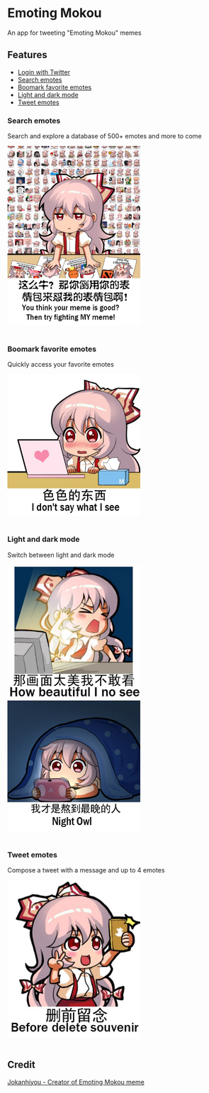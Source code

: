 # Emoting Mokou

An app for tweeting \"Emoting Mokou\" memes

## Features
* [Login with Twitter](https://twitter.com/)
* [Search emotes](#search)
* [Boomark favorite emotes](#bookmark)
* [Light and dark mode](#dark)
* [Tweet emotes](#tweet)

### Search emotes <a name="search"></a>
Search and explore a database of 500+ emotes and more to come
<br>

<img src="images/500.jpg" width="300">
<br>
<br>

### Boomark favorite emotes <a name="bookmark"></a>
Quickly access your favorite emotes
<br>

<img src="images/168.jpg" width="300">
<br>
<br>


### Light and dark mode <a name="dark"></a>
Switch between light and dark mode
<br>

<img src="images/5.jpg" width="300"><img src="images/114.jpg" width="300">
<br>
<br>

### Tweet emotes <a name="tweet"></a>
Compose a tweet with a message and up to 4 emotes
<br>

<img src="images/18.jpg" width="300">
<br>
<br>

## Credit
[Jokanhiyou - Creator of Emoting Mokou meme](https://twitter.com/jokanhiyou)
